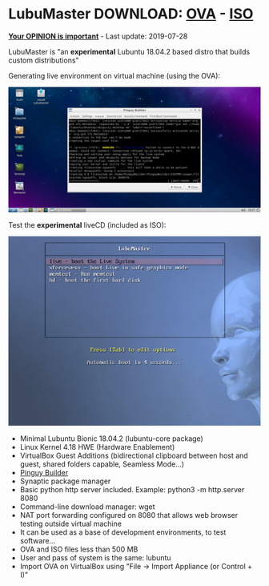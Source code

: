 # LubuMaster DOWNLOAD: [OVA](https://github.com/Virtual-Machines/LubuMaster/releases/download/latest/LubuMaster.ova) - [ISO](https://github.com/Virtual-Machines/LubuMaster/releases/download/latest/LubuMaster.iso)
[**Your OPINION is important**](https://github.com/Virtual-Machines/LubuMaster/issues/1) - Last update: 2019-07-28

LubuMaster is "an **experimental** Lubuntu 18.04.2 based distro that builds custom distributions"

Generating live environment on virtual machine (using the OVA):

![LubuMasterBuild](https://raw.githubusercontent.com/Virtual-Machines/LubuMaster/master/LubuMasterBuild.png)


Test the **experimental** liveCD (included as ISO):

![LubuMasterLive](https://raw.githubusercontent.com/Virtual-Machines/LubuMaster/master/LubuMasterLive.png)

- Minimal Lubuntu Bionic 18.04.2 (lubuntu-core package)
- Linux Kernel 4.18 HWE (Hardware Enablement)
- VirtualBox Guest Additions (bidirectional clipboard between host and guest, shared folders capable, Seamless Mode...)
- [Pinguy Builder](https://pinguyos.com/2015/09/pinguy-builder-an-app-to-backupremix-buntu/)
- Synaptic package manager
- Basic python http server included. Example: python3 -m http.server 8080
- Command-line download manager: wget
- NAT port forwarding configured on 8080 that allows web browser testing outside virtual machine
- It can be used as a base of development environments, to test software...
- OVA and ISO files less than 500 MB
- User and pass of system is the same: lubuntu
- Import OVA on VirtualBox using "File -> Import Appliance (or Control + I)"
